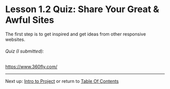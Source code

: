 # Lesson 1.2 Quiz: Share Your Great & Awful Sites

The first step is to get inspired and get ideas from other responsive websites.

###### Quiz (I submitted): 
https://www.360fly.com/

- - -
Next up: [Intro to Project](ND024_Part2_Lesson01_03.md) or return to [Table Of Contents](./ND024_TableOfContents.md)